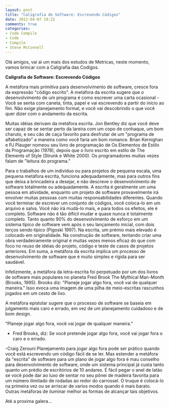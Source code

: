 ```yaml
---
layout: post
title: "Caligrafia de Software: Escrevendo Códigos"
date: 2012-04-07 19:22
comments: true
categories: 
- Code Compile
- Code
- Compile
- Steve McConnell
---
```

Olá amigos, vai ai um mais dos estudos de Metricas, neste momento, vamos brincar com
a Caligrafia das Codigos.

<b>Caligrafia de Software: Escrevendo Códigos</b>

A metáfora mais primitiva para desenvolvimento de software, cresce fora da expressão
"código escrito". A metáfora da escrita sugere que o desenvolvimento de um programa 
é como escrever uma carta ocasional - Você se senta com caneta, tinta, papel e 
vai escrevendo a partir do início ao fim. Não exige planejamento formal, e você 
vai descobrindo o que você quer dizer com o andamento da escrita.
<!-- more -->
Muitas idéias derivam da metáfora escrita. Jon Bentley diz que você deve ser
capaz de se sentar perto da lareira com um copo de conhaque, um bom charuto, e seu
cão de caça favorito para desfrutar de um "programa de alfabetizado" a maneira como
você faria um bom romance. Brian Kernighan e PJ Plauger nomeou seu livro de programação
de Os Elementos de Estilo da Programação (1978), depois que o livro escrito em 
estilo de The Elements of Style (Strunk e White 2000). Os programadores muitas vezes falam de "leitura do programa."

Para o trabalhos de um indivíduo ou para projetos de pequena escala, uma pequena 
metáfora escrita, funciona adequadamente, mas para outros fins que deixa a brincadeira 
a desejar, e não descreve o desenvolvimento de software totalmente ou adequadamente.
A escrita é geralmente um uma pessoa em atividade, enquanto um projeto de software 
provavelmente irá envolver muitas pessoas com muitas responsabilidades diferentes. 
Quando você terminar de escrever um conjunto de códigos, você coloca-lo em um arquivo e salva. 
Você não irá mudá-lo mais, e para todos os efeitos, ele é completo. 
Software não é tão difícil mudar e quase nunca é totalmente completo. Tanto quanto 90% do desenvolvimento de
esforço em um sistema típico de software vem após o seu lançamento inicial, com
dois terços sendo típico (Pigoski 1997). Na escrita, um prémio mais elevado é colocado em
originalidade. Na construção de software, tentando criar uma obra verdadeiramente original é
muitas vezes menos eficaz do que com foco no reuso de idéias do projeto, código e teste
de casos de projetos anteriores. Em suma, a metáfora da escrita implica um
processo de desenvolvimento de software que é muito simples e rígida para ser saudável.

Infelizmente, a metáfora da letra-escrita foi perpetuado por um dos
livros de software mais populares no planeta Fred Brook The Mythical Man-Month
(Brooks, 1995). Brooks diz: "Planeje jogar algo fora, você vai de qualquer maneira."
Isso evoca uma imagem de uma pilha de meio-escritas rascunhos jogados em um
cesto de lixo.

A metáfora epistolar sugere que o processo de software se baseia em
julgamento mais caro e errado, em vez de um planejamento cuidadoso e de bom design.

"Planeje jogar algo fora, você vai jogar de qualquer maneira."
- Fred Brooks, diz:
	Se você pretende jogar algo fora, você vai jogar fora o caro e o errado.
	
-Craig Zerouni
	Planejamento para jogar algo fora pode ser prático quando você está escrevendo 
	um código fácil de se ler. Mas estender a metáfora da "escrita" de software
	para um plano de jogar algo fora é mau conselho para desenvolvimento de software, 
	onde um sistema principal já custa tanto quanto um prédio de escritórios de 10 andares. 
	É fácil pegar o anel de latão se você pode dar ao luxo de sentar no seu
	pônei de madeira favorita para um número ilimitado de rodadas ao redor do carrossel.
	O truque é colocá-lo na primeira vez ou se arriscar de varios modos
	quando é mais barato. Outras metáforas de iluminar melhor as formas de alcançar
	tais objetivos.
	
Até a proxima galera...
